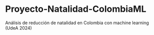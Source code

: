 # Proyecto-Natalidad-ColombiaML
Análisis de reducción de natalidad en Colombia con machine learning (UdeA 2024)
